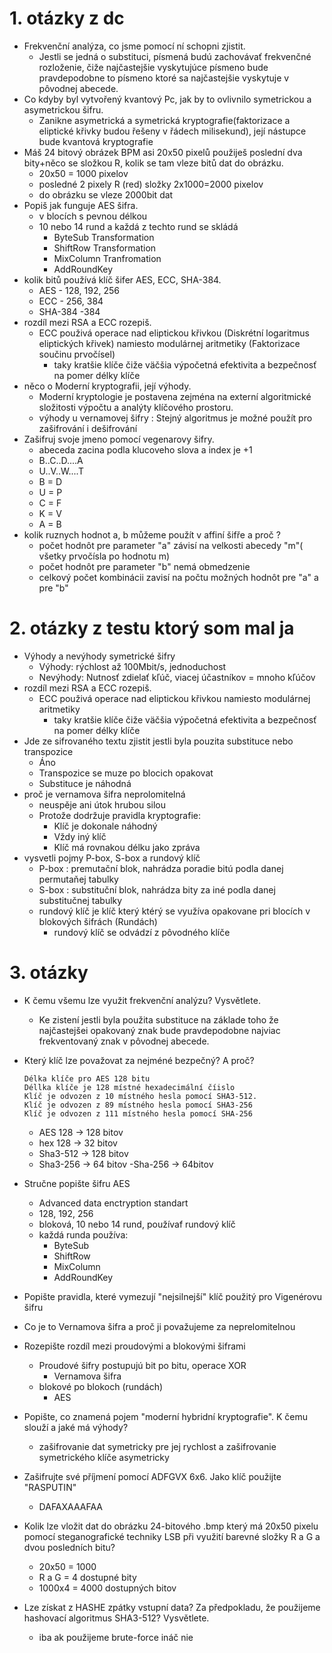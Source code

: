 # 1. otázky z dc

- Frekvenční analýza, co jsme pomocí ní schopni zjistit.
  - Jestli se jedná o substituci, písmená budú zachovávať frekvenčné rozloženie, čiže najčastejšie vyskytujúce písmeno bude pravdepodobne to písmeno ktoré sa najčastejšie vyskytuje v pôvodnej abecede.
- Co kdyby byl vytvořený kvantový Pc, jak by to ovlivnilo symetrickou a asymetrickou šifru.
  - Zanikne asymetrická a symetrická kryptografie(faktorizace a eliptické křivky budou řešeny v řádech milisekund), její nástupce bude kvantová kryptografie
- Máš 24 bitový obrázek BPM asi 20x50 pixelů použiješ poslední dva bity+něco se složkou R, kolik se tam vleze bitů dat do obrázku.
  - 20x50 = 1000 pixelov
  - posledné 2 pixely R (red) složky 2x1000=2000 pixelov
  - do obrázku se vleze 2000bit dat
- Popiš jak funguje AES šifra.
  - v blocích s pevnou délkou
  - 10 nebo 14 rund a každá z techto rund se skládá
    - ByteSub Transformation
    - ShiftRow Transformation
    - MixColumn Tranfromation
    - AddRoundKey
- kolik bitů používá klíč šifer AES, ECC, SHA-384.
  - AES - 128, 192, 256
  - ECC - 256, 384
  - SHA-384 -384
- rozdíl mezi RSA a ECC rozepiš.
  - ECC použivá operace nad eliptickou křivkou (Diskrétní logaritmus eliptických křivek) namiesto modulárnej aritmetiky (Faktorizace součinu prvočísel)
    - taky kratšie klíče čiže väčšia výpočetná efektivita a bezpečnosť na pomer délky klíče
- něco o Moderní kryptografii, její výhody.
  - Moderní kryptologie je postavena zejména na externí algoritmické složitosti výpočtu a analýty klíčového prostoru.
  - výhody u vernamovej šifry : Stejný algoritmus je možné použít pro zašifrování i dešifrování
- Zašifruj svoje jmeno pomocí vegenarovy šifry.
  - abeceda zacina podla klucoveho slova a index je +1
  - B..C..D....A
  - U..V..W....T
  - B = D
  - U = P
  - C = F
  - K = V
  - A = B
- kolik ruznych hodnot a, b můžeme použít v affiní šifře a proč ?
  - počet hodnôt pre parameter "a" závisí na velkosti abecedy "m"( všetky prvočísla po hodnotu m)
  - počet hodnôt pre parameter "b" nemá obmedzenie
  - celkový počet kombinácii zavisí na počtu možných hodnôt pre "a" a pre "b"

# 2. otázky z testu ktorý som mal ja

- Výhody a nevýhody symetrické šifry
  - Výhody: rýchlost až 100Mbit/s, jednoduchost
  - Nevýhody: Nutnosť zdielať kľúč, viacej účastníkov = mnoho kľúčov
- rozdíl mezi RSA a ECC rozepiš.
  - ECC použivá operace nad eliptickou křivkou namiesto modulárnej aritmetiky
    - taky kratšie klíče čiže väčšia výpočetná efektivita a bezpečnosť na pomer délky klíče
- Jde ze sifrovaného textu zjistit jestli byla pouzita substituce nebo transpozice
  - Áno
  - Transpozice se muze po blocich opakovat
  - Substituce je náhodná
- proč je vernamova šifra neprolomitelná
  - neuspěje ani útok hrubou silou
  - Protože dodržuje pravidla kryptografie:
    - Klíč je dokonale náhodný
    - Vždy iný klíč
    - Klíč má rovnakou délku jako zpráva
- vysvetli pojmy P-box, S-box a rundový klíč
  - P-box : premutační blok, nahrádza poradie bitú podla danej permutaňej tabulky
  - S-box : substituční blok, nahrádza bity za iné podla danej substitučnej tabulky
  - rundový klíč je klíč který ktérý se využíva opakovane pri blocích v blokových šifrách (Rundách)
    - rundový klíč se odvádzí z pôvodného klíče

# 3. otázky 
- K čemu všemu lze využit frekvenční analýzu? Vysvětlete.
  - Ke zistení jestli byla použita substituce na základe toho že najčastejšei opakovaný znak bude pravdepodobne najviac frekventovaný znak v pôvodnej abecede.
- Který klíč lze považovat za nejméné bezpečný? A proč?

      Délka klíče pro AES 128 bitu
      Déllka klíče je 128 místné hexadecimální číislo
      Klíč je odvozen z 10 místného hesla pomocí SHA3-512.
      Klíč je odvozen z 89 místného hesla pomocí SHA3-256
      Klíč je odvozen z 111 místného hesla pomocí SHA-256
  - AES 128 -> 128 bitov
  - hex 128 -> 32 bitov
  - Sha3-512 -> 128 bitov
  - Sha3-256 -> 64 bitov
  -Sha-256 -> 64bitov
- Stručne popište šifru AES
  - Advanced data enctryption standart
  - 128, 192, 256
  - bloková, 10 nebo 14 rund, používaf rundový klíč
  - každá runda používa:
    - ByteSub
    - ShiftRow
    - MixColumn
    - AddRoundKey
- Popište pravidla, které vymezují "nejsilnejší" klíč použitý pro Vigenérovu šifru
- Co je to Vernamova šifra a proč ji považujeme za neprelomitelnou
- Rozepište rozdíl mezi proudovými a blokovými šiframi
  - Proudové šifry postupujú bit po bitu, operace XOR
    - Vernamova šifra  
  - blokové po blokoch (rundách)
    - AES
- Popište, co znamená pojem "moderní hybridní kryptografie". K čemu slouží a jaké má výhody?
  - zašifrovanie dat symetricky pre jej rychlost a zašifrovanie symetrického klíče asymetricky
- Zašifrujte své příjmení pomocí ADFGVX 6x6. Jako klíč použijte "RASPUTIN"
  - DAFAXAAAFAA
- Kolik lze vložit dat do obrázku 24-bitového .bmp který má 20x50 pixelu pomocí steganografické techniky LSB při využití barevné složky R a G a dvou posledních bitu?
  - 20x50 = 1000
  - R a G = 4 dostupné bity 
  - 1000x4 = 4000 dostupných bitov
- Lze získat z HASHE zpátky vstupní data? Za předpokladu, že použijeme hashovací algoritmus SHA3-512? Vysvětlete.
  - iba ak použijeme brute-force ináč nie